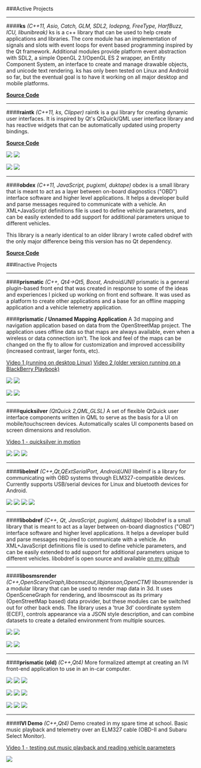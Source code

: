###Active Projects

***

####**ks**
*(C++11, Asio, Catch, GLM, SDL2, lodepng, FreeType, HarfBuzz, ICU, libunibreak)*
ks is a c++ library that can be used to help create applications and libraries. The core module has an implementation of signals and slots with event loops for event based programming inspired by the Qt framework. Additional modules provide platform event abstraction with SDL2, a simple OpenGL 2.1/OpenGL ES 2 wrapper, an Entity Component System, an interface to create and manage drawable objects, and unicode text rendering. ks has only been tested on Linux and Android so far, but the eventual goal is to have it working on all major desktop and mobile platforms.

[**Source Code**](https://github.com/preet?tab=repositories)

***

####**raintk**
*(C++11, ks, Clipper)*
raintk is a gui library for creating dynamic user interfaces. It is inspired by Qt's QtQuick/QML user interface library and has reactive widgets that can be automatically updated using property bindings.

[**Source Code**](https://github.com/preet/raintk)

![](images/rtk1.png)
![](images/rtk2.png)

![](images/rtk6.png)
![](images/rtk5.png)

***

####**obdex**
*(C++11, JavaScript, pugixml, duktape)*
obdex is a small library that is meant to act as a layer between on-board diagnostics ("OBD") interface software and higher level applications. It helps a developer build and parse messages required to communicate with a vehicle. An XML+JavaScript definitions file is used to define vehicle parameters, and can be easily extended to add support for additional parameters unique to different vehicles.

This library is a nearly identical to an older library I wrote called obdref with the only major difference being this version has no Qt dependency.

[**Source Code**](https://github.com/preet/obdex)


###Inactive Projects

****

####**prismatic**
*(C++, Qt4->Qt5, Boost, Android/JNI)*
prismatic is a general plugin-based front end that was created in response to some of the ideas and experiences I picked up working on front end software. It was used as a platform to create other applications and a base for an offline mapping application and a vehicle telemetry application.

####**prismatic / Unnamed Mapping Application**
A 3d mapping and navigation application based on data from the OpenStreetMap project. The application uses offline data so that maps are always available, even when a wireless or data connection isn't. The look and feel of the maps can be changed on the fly to allow for customization and improved accessibility (increased contrast, larger fonts, etc).

[Video 1 (running on desktop Linux)](http://youtu.be/yPMrE7MZBJY)
[Video 2 (older version running on a BlackBerry Playbook)](http://youtu.be/Z-pjugD2Olo)

![](images/mx1.png)
![](images/mx2.png)

![](images/mx3.png)
![](images/mx4.png)

****

####**quicksilver**
*(QtQuick 2,QML,GLSL)*
A set of flexible QtQuick user interface components written in QML to serve as the basis for a UI on mobile/touchscreen devices. Automatically scales UI components based on screen dimensions and resolution.

[Video 1 - quicksilver in motion](http://youtu.be/X6H89GfD2fs)

![](images/quicksilver1.png)
![](images/quicksilver2.png)
![](images/quicksilver3.png)

****

####**libelmif**
*(C++,Qt,QExtSerialPort, Android/JNI)*
libelmif is a library for communicating with OBD systems through ELM327-compatible devices. Currently supports USB/serial devices for Linux and bluetooth devices for Android.

![](images/libelmif1.png)
![](images/libelmif2.png)
![](images/libelmif3.png)
![](images/libelmif4.png)

****

####**libobdref**
*(C++, Qt, JavaScript, pugixml, duktape)*
libobdref is a small library that is meant to act as a layer between on-board diagnostics ("OBD") interface software and higher level applications. It helps a developer build and parse messages required to communicate with a vehicle. An XML+JavaScript definitions file is used to define vehicle parameters, and can be easily extended to add support for additional parameters unique to different vehicles. libobdref is open source and available [on my github](https://github.com/preet/libobdref)

****

####**libosmsrender**
*(C++,OpenSceneGraph,libosmscout,libjansson,OpenCTM)*
libosmsrender is a modular library that can be used to render map data in 3d. It uses OpenSceneGraph for rendering, and libosmscout as its primary (OpenStreetMap based) data provider, but these modules can be switched out for other back ends. The library uses a 'true 3d' coordinate system (ECEF), controls appearance via a JSON style description, and can combine datasets to create a detailed environment from multiple sources.

![](images/libosmsrender1.png)
![](images/libosmsrender2.png)

![](images/libosmsrender3.png)
![](images/libosmsrender4.png)

****

####**prismatic (old)**
*(C++,Qt4)*
More formalized attempt at creating an IVI front-end application to use in an in-car computer.

![](images/pris2_screens1.png)
![](images/pris2_screens2.png)
![](images/pris2_screens3.png)

![](images/pris2_screens4.png)
![](images/pris2_screens5.png)
![](images/pris2_screens6.png)

![](images/pris2_screens7.png)
![](images/pris2_screens8.png)
![](images/pris2_screens9.png)

***

####**IVI Demo**
*(C++,Qt4)*
Demo created in my spare time at school. Basic music playback and telemetry over an ELM327 cable (OBD-II and Subaru Select Monitor).

[Video 1 - testing out music playback and reading vehicle parameters](http://youtu.be/24dYSASumpY)

![](images/thumb_pris1video.png)
